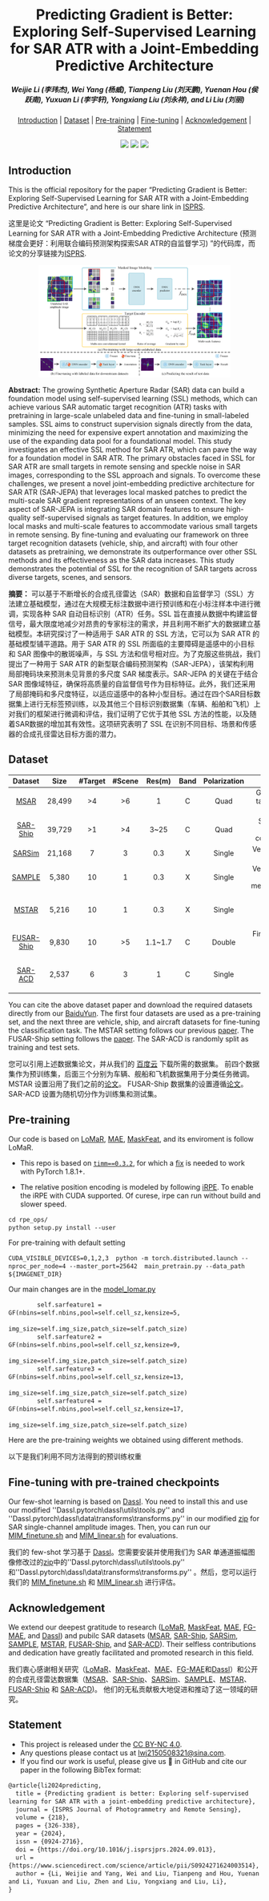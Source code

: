 <h1 align="center"> Predicting Gradient is Better: Exploring Self-Supervised Learning for SAR ATR with a Joint-Embedding Predictive Architecture </h1> 

<h5 align="center"><em> Weijie Li (李玮杰), Wei Yang (杨威), Tianpeng Liu (刘天鹏), Yuenan Hou (侯跃南), Yuxuan Li (李宇轩), Yongxiang Liu (刘永祥), and Li Liu (刘丽) </em></h5>

<p align="center">
  <a href="#Introduction">Introduction</a> |
  <a href="#Dataset">Dataset</a> |
  <a href="#Pre-training">Pre-training</a> |
  <a href="#Fine-tuning with pre-trained checkpoints">Fine-tuning</a> |
  <a href="#Acknowledgement">Acknowledgement</a> |
  <a href="#Statement">Statement</a>
</p >

<p align="center">
<a href="https://www.sciencedirect.com/science/article/pii/S0924271624003514"><img src="https://img.shields.io/badge/Paper-ISPRS%20Journal-orange"></a>
<a href="https://arxiv.org/abs/2311.15153"><img src="https://img.shields.io/badge/Paper-arxiv-red"></a>
<a href="https://pan.baidu.com/s/14sRPSCygTKMelSy4ZkqRzw?pwd=jeq8"><img src="https://img.shields.io/badge/Checkpoint-BaiduYun-blue"></a>
</p>

## Introduction

This is the official repository for the paper “Predicting Gradient is Better: Exploring Self-Supervised Learning for SAR ATR with a Joint-Embedding Predictive Architecture”, and here is our share link in [ISPRS](https://www.sciencedirect.com/science/article/pii/S0924271624003514?dgcid=author).

这里是论文 “Predicting Gradient is Better: Exploring Self-Supervised Learning for SAR ATR with a Joint-Embedding Predictive Architecture (预测梯度会更好：利用联合编码预测架构探索SAR ATR的自监督学习) ”的代码库，而论文的分享链接为[ISPRS](https://www.sciencedirect.com/science/article/pii/S0924271624003514?dgcid=author).

<figure>
<div align="center">
<img src=example/fig_framework.png width="90%">
</div>
</figure>

**Abstract:** The growing Synthetic Aperture Radar (SAR) data can build a foundation model using self-supervised learning (SSL) methods, which can achieve various SAR automatic target recognition (ATR) tasks with pretraining in large-scale unlabeled data and fine-tuning in small-labeled samples. SSL aims to construct supervision signals directly from the data, minimizing the need for expensive expert annotation and maximizing the use of the expanding data pool for a foundational model. This study investigates an effective SSL method for SAR ATR, which can pave the way for a foundation model in SAR ATR. The primary obstacles faced in SSL for SAR ATR are small targets in remote sensing and speckle noise in SAR images, corresponding to the SSL approach and signals. To overcome these challenges, we present a novel joint-embedding predictive architecture for SAR ATR (SAR-JEPA) that leverages local masked patches to predict the multi-scale SAR gradient representations of an unseen context. The key aspect of SAR-JEPA is integrating SAR domain features to ensure high-quality self-supervised signals as target features. In addition, we employ local masks and multi-scale features to accommodate various small targets in remote sensing. By fine-tuning and evaluating our framework on three target recognition datasets (vehicle, ship, and aircraft) with four other datasets as pretraining, we demonstrate its outperformance over other SSL methods and its effectiveness as the SAR data increases. This study demonstrates the potential of SSL for the recognition of SAR targets across diverse targets, scenes, and sensors. 

**摘要：** 可以基于不断增长的合成孔径雷达（SAR）数据和自监督学习（SSL）方法建立基础模型，通过在大规模无标注数据中进行预训练和在小标注样本中进行微调，实现各种 SAR 自动目标识别（ATR）任务。SSL 旨在直接从数据中构建监督信号，最大限度地减少对昂贵的专家标注的需求，并且利用不断扩大的数据建立基础模型。本研究探讨了一种适用于 SAR ATR 的 SSL 方法，它可以为 SAR ATR 的基础模型铺平道路。用于 SAR ATR 的 SSL 所面临的主要障碍是遥感中的小目标和 SAR 图像中的散斑噪声，与 SSL 方法和信号相对应。为了克服这些挑战，我们提出了一种用于 SAR ATR 的新型联合编码预测架构（SAR-JEPA），该架构利用局部掩码块来预测未见背景的多尺度 SAR 梯度表示。SAR-JEPA 的关键在于结合 SAR 图像域特征，确保将高质量的自监督信号作为目标特征。此外，我们还采用了局部掩码和多尺度特征，以适应遥感中的各种小型目标。通过在四个SAR目标数据集上进行无标签预训练，以及其他三个目标识别数据集（车辆、船舶和飞机）上对我们的框架进行微调和评估，我们证明了它优于其他 SSL 方法的性能，以及随着SAR数据的增加其有效性。这项研究表明了 SSL 在识别不同目标、场景和传感器的合成孔径雷达目标方面的潜力。

## Dataset

Dataset   | Size   | #Target | #Scene | Res(m)     | Band | Polarization | Description              
:-----------------------------:|:------:|:---------:|:--------:|:------------:|:----:|:------------:|:--------------------------------------------:
 [MSAR](https://radars.ac.cn/web/data/getData?dataType=MSAR)                          | 28,499 | >4   | >6  | 1           | C    | Quad         | Ground and sea target detection dataset      
 [SAR-Ship](https://github.com/CAESAR-Radi/SAR-Ship-Dataset)                      | 39,729 | >1   | >4  | 3~25    | C    | Quad         | Ship detection dataset in complex scenes     
 [SARSim](https://ieeexplore.ieee.org/abstract/document/7968358/)                 | 21,168 | 7         | 3        | 0.3          | X    | Single       | Vehicle simulation dataset                   
 [SAMPLE](https://github.com/benjaminlewis-afrl/SAMPLE_dataset_public)                        | 5,380  | 10        | 1        | 0.3          | X    | Single       | Vehicle simulation and measured~dataset      
 [MSTAR](https://www.sdms.afrl.af.mil/index.php?collection=mstar)      | 5,216  | 10        | 1        | 0.3          | X    | Single       | Fine-grained vehicle classification dataset  
 [FUSAR-Ship](https://link.springer.com/article/10.1007/s11432-019-2772-5) | 9,830  | 10        | >5  | 1.1~1.7 | C    | Double       | Fine-grained ship classification dataset     
 [SAR-ACD](https://github.com/AICyberTeam/SAR-ACD)    | 2,537  | 6         | 3        | 1            | C    | Single       | Fine-grained aircraft classification dataset 

You can cite the above dataset paper and download the required datasets directly from our [BaiduYun](https://pan.baidu.com/s/14sRPSCygTKMelSy4ZkqRzw?pwd=jeq8). 
The first four datasets are used as a pre-training set, and the next three are vehicle, ship, and aircraft datasets for fine-tuning the classification task. 
The MSTAR setting follows our previous [paper](https://ieeexplore.ieee.org/document/10283916).
The FUSAR-Ship setting follows the [paper](https://ieeexplore.ieee.org/abstract/document/9893301).
The SAR-ACD is randomly split as training and test sets.

您可以引用上述数据集论文，并从我们的 [百度云](https://pan.baidu.com/s/14sRPSCygTKMelSy4ZkqRzw?pwd=jeq8) 下载所需的数据集。
前四个数据集作为预训练集，后面三个分别为车辆、舰船和飞机数据集用于分类任务微调。
MSTAR 设置沿用了我们之前的[论文](https://ieeexplore.ieee.org/document/10283916)。
FUSAR-Ship 数据集的设置遵循[论文](https://ieeexplore.ieee.org/abstract/document/9893301)。
SAR-ACD 设置为随机切分作为训练集和测试集。

## Pre-training

Our code is based on [LoMaR](https://github.com/junchen14/LoMaR), [MAE](https://github.com/facebookresearch/mae), [MaskFeat](https://github.com/open-mmlab/mmselfsup/blob/0.x/configs/selfsup/maskfeat/README.md), and its enviroment is follow LoMaR.

* This repo is based on [`timm==0.3.2`](https://github.com/rwightman/pytorch-image-models), for which a [fix](https://github.com/rwightman/pytorch-image-models/issues/420#issuecomment-776459842) is needed to work with PyTorch 1.8.1+.

* The relative position encoding is modeled by following [iRPE](https://github.com/microsoft/Cream/tree/main/iRPE). To enable the iRPE with CUDA supported. Of curese, irpe can run without build and slower speed.  

```
cd rpe_ops/
python setup.py install --user
```

For pre-training with default setting
```
CUDA_VISIBLE_DEVICES=0,1,2,3  python -m torch.distributed.launch --nproc_per_node=4 --master_port=25642  main_pretrain.py --data_path ${IMAGENET_DIR}
```
Our main changes are in the [model_lomar.py](https://github.com/waterdisappear/SAR-JEPA/blob/main/Pretraining/models_lomar.py)
```
        self.sarfeature1 = GF(nbins=self.nbins,pool=self.cell_sz,kensize=5,
                                  img_size=self.img_size,patch_size=self.patch_size)
        self.sarfeature2 = GF(nbins=self.nbins,pool=self.cell_sz,kensize=9,
                                  img_size=self.img_size,patch_size=self.patch_size)
        self.sarfeature3 = GF(nbins=self.nbins,pool=self.cell_sz,kensize=13,
                                  img_size=self.img_size,patch_size=self.patch_size)
        self.sarfeature4 = GF(nbins=self.nbins,pool=self.cell_sz,kensize=17,
                                  img_size=self.img_size,patch_size=self.patch_size)
```

Here are the pre-training weights we obtained using different methods.

以下是我们利用不同方法得到的预训练权重


## Fine-tuning with pre-trained checkpoints

Our few-shot learning is based on [Dassl](https://github.com/KaiyangZhou/Dassl.pytorch). You need to install this and use our modified ''Dassl.pytorch\dassl\utils\tools.py'' and ''Dassl.pytorch\dassl\data\transforms\transforms.py'' in our modified [zip](https://github.com/waterdisappear/SAR-JEPA/blob/main/few_shot_classification/Dassl.pytorch.zip) for SAR single-channel amplitude images. Then, you can run our [MIM_finetune.sh](https://github.com/waterdisappear/SAR-JEPA/blob/main/few_shot_classification/finetune/MIM_finetune.sh) and [MIM_linear.sh](https://github.com/waterdisappear/SAR-JEPA/blob/main/few_shot_classification/finetune/MIM_linear.sh) for evaluations.

我们的 few-shot 学习基于 [Dassl](https://github.com/KaiyangZhou/Dassl.pytorch)。您需要安装并使用我们为 SAR 单通道振幅图像修改过的[zip](https://github.com/waterdisappear/SAR-JEPA/blob/main/few_shot_classification/Dassl.pytorch.zip)中的''Dassl.pytorch\dassl\utils\tools.py'' 和''Dassl.pytorch\dassl\data\transforms\transforms.py'' 。然后，您可以运行我们的 [MIM_finetune.sh](https://github.com/waterdisappear/SAR-JEPA/blob/main/few_shot_classification/finetune/MIM_finetune.sh) 和 [MIM_linear.sh](https://github.com/waterdisappear/SAR-JEPA/blob/main/few_shot_classification/finetune/MIM_linear.sh) 进行评估。

## Acknowledgement

We extend our deepest gratitude to research ([LoMaR](https://github.com/junchen14/LoMaR), [MaskFeat](https://github.com/facebookresearch/SlowFast/blob/main/projects/maskfeat/README.md), [MAE](https://github.com/facebookresearch/mae), [FG-MAE](https://github.com/zhu-xlab/FGMAE), and [Dassl](https://github.com/zhu-xlab/FGMAE)) and pubilc SAR datasets ([MSAR](https://radars.ac.cn/web/data/getData?dataType=MSAR), [SAR-Ship](https://github.com/CAESAR-Radi/SAR-Ship-Dataset), [SARSim](https://ieeexplore.ieee.org/abstract/document/7968358/), [SAMPLE](https://github.com/benjaminlewis-afrl/SAMPLE_dataset_public), [MSTAR](https://www.sdms.afrl.af.mil/index.php?collection=mstar),  [FUSAR-Ship](https://ieeexplore.ieee.org/abstract/document/9893301), and [SAR-ACD](https://github.com/AICyberTeam/SAR-ACD)).  Their selfless contributions and dedication have greatly facilitated and promoted research in this field.

我们衷心感谢相关研究（[LoMaR](https://github.com/junchen14/LoMaR)、[MaskFeat](https://github.com/facebookresearch/SlowFast/blob/main/projects/maskfeat/README.md)、[MAE](https://github.com/facebookresearch/mae)、[FG-MAE](https://github.com/zhu-xlab/FGMAE)和[Dassl](https://github.com/zhu-xlab/FGMAE)）和公开的合成孔径雷达数据集（[MSAR](https://radars.ac.cn/web/data/getData?dataType=MSAR)、[SAR-Ship](https://github.com/CAESAR-Radi/SAR-Ship-Dataset)、[SARSim](https://ieeexplore.ieee.org/abstract/document/7968358/)、[SAMPLE](https://github.com/benjaminlewis-afrl/SAMPLE_dataset_public)、[MSTAR](https://www.sdms.afrl.af.mil/index.php?collection=mstar)、[FUSAR-Ship](https://ieeexplore.ieee.org/abstract/document/9893301) 和 [SAR-ACD](https://github.com/AICyberTeam/SAR-ACD))。 他们的无私贡献极大地促进和推动了这一领域的研究。

## Statement

- This project is released under the [CC BY-NC 4.0](LICENSE).
- Any questions please contact us at lwj2150508321@sina.com. 
- If you find our work is useful, please give us 🌟 in GitHub and cite our paper in the following BibTex format:

```
@article{li2024predicting,
  title = {Predicting gradient is better: Exploring self-supervised learning for SAR ATR with a joint-embedding predictive architecture},
  journal = {ISPRS Journal of Photogrammetry and Remote Sensing},
  volume = {218},
  pages = {326-338},
  year = {2024},
  issn = {0924-2716},
  doi = {https://doi.org/10.1016/j.isprsjprs.2024.09.013},
  url = {https://www.sciencedirect.com/science/article/pii/S0924271624003514},
  author = {Li, Weijie and Yang, Wei and Liu, Tianpeng and Hou, Yuenan and Li, Yuxuan and Liu, Zhen and Liu, Yongxiang and Liu, Li},
}
```

